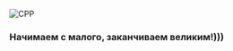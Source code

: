 ![CPP](https://img.shields.io/badge/-C++-000000?style=for-the-badge&logo=C%2b%2b)

### Начимаем с малого, заканчиваем великим!)))

